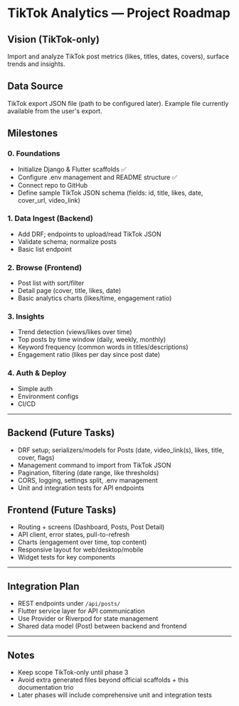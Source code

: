 # TikTok Analytics — Project Roadmap

## Vision (TikTok-only)

Import and analyze TikTok post metrics (likes, titles, dates, covers), surface trends and insights.

## Data Source

TikTok export JSON file (path to be configured later). Example file currently available from the user's export.

## Milestones

### 0. Foundations

- Initialize Django & Flutter scaffolds ✅
- Configure .env management and README structure ✅
- Connect repo to GitHub
- Define sample TikTok JSON schema (fields: id, title, likes, date, cover_url, video_link)

### 1. Data Ingest (Backend)

- Add DRF; endpoints to upload/read TikTok JSON
- Validate schema; normalize posts
- Basic list endpoint

### 2. Browse (Frontend)

- Post list with sort/filter
- Detail page (cover, title, likes, date)
- Basic analytics charts (likes/time, engagement ratio)

### 3. Insights

- Trend detection (views/likes over time)
- Top posts by time window (daily, weekly, monthly)
- Keyword frequency (common words in titles/descriptions)
- Engagement ratio (likes per day since post date)

### 4. Auth & Deploy

- Simple auth
- Environment configs
- CI/CD

---

## Backend (Future Tasks)

- DRF setup; serializers/models for Posts (date, video_link(s), likes, title, cover, flags)
- Management command to import from TikTok JSON
- Pagination, filtering (date range, like thresholds)
- CORS, logging, settings split, .env management
- Unit and integration tests for API endpoints

## Frontend (Future Tasks)

- Routing + screens (Dashboard, Posts, Post Detail)
- API client, error states, pull-to-refresh
- Charts (engagement over time, top content)
- Responsive layout for web/desktop/mobile
- Widget tests for key components

---

## Integration Plan

- REST endpoints under `/api/posts/`
- Flutter service layer for API communication
- Use Provider or Riverpod for state management
- Shared data model (Post) between backend and frontend

---

## Notes

- Keep scope TikTok-only until phase 3
- Avoid extra generated files beyond official scaffolds + this documentation trio
- Later phases will include comprehensive unit and integration tests

